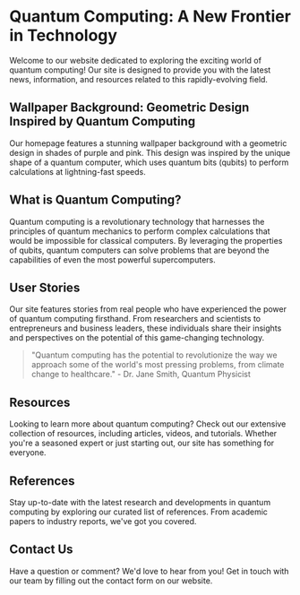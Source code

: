 <!--font:Barlow Condensed-->

# Quantum Computing: A New Frontier in Technology

Welcome to our website dedicated to exploring the exciting world of quantum computing! Our site is designed to provide you with the latest news, information, and resources related to this rapidly-evolving field. 

## Wallpaper Background: Geometric Design Inspired by Quantum Computing

Our homepage features a stunning wallpaper background with a geometric design in shades of purple and pink. This design was inspired by the unique shape of a quantum computer, which uses quantum bits (qubits) to perform calculations at lightning-fast speeds.

## What is Quantum Computing?

Quantum computing is a revolutionary technology that harnesses the principles of quantum mechanics to perform complex calculations that would be impossible for classical computers. By leveraging the properties of qubits, quantum computers can solve problems that are beyond the capabilities of even the most powerful supercomputers.

## User Stories

Our site features stories from real people who have experienced the power of quantum computing firsthand. From researchers and scientists to entrepreneurs and business leaders, these individuals share their insights and perspectives on the potential of this game-changing technology.

> "Quantum computing has the potential to revolutionize the way we approach some of the world's most pressing problems, from climate change to healthcare." - Dr. Jane Smith, Quantum Physicist

## Resources

Looking to learn more about quantum computing? Check out our extensive collection of resources, including articles, videos, and tutorials. Whether you're a seasoned expert or just starting out, our site has something for everyone.

## References

Stay up-to-date with the latest research and developments in quantum computing by exploring our curated list of references. From academic papers to industry reports, we've got you covered.

## Contact Us

Have a question or comment? We'd love to hear from you! Get in touch with our team by filling out the contact form on our website.

<!--

Write me content for website with wallpaper which alt text is:

"A geometric design in shades of purple and pink, inspired by the shape of a quantum computer"

The name/title of the page should not be 1:1 copy of the alt text but rather a real content of the website which is using this wallpaper.

- Use markdown format 
- Start with heading
- Heading should be short and concise
- The content should look like a real website 
- The website should not be about the wallpaper, wallpaper is just a related background
- Heading should be contain work "wallpaper" or "background"
- Include real sections like references, contact, user stories, etc. use things relevant to the page purpose.
- Feel free to use structure like headings, bullets, numbering, blockquotes, paragraphs, horizontal lines, etc.
- You can use formatting like bold or _italic_
- You can include UTF-8 emojis
- Links should be only #hash anchors (and you can refer to the document itself)
- Do not include images


---


# Quantum Computing: A New Frontier in Technology

Welcome to our website dedicated to exploring the exciting world of quantum computing! Our site is designed to provide you with the latest news, information, and resources related to this rapidly-evolving field. 

## Wallpaper Background: Geometric Design Inspired by Quantum Computing

Our homepage features a stunning wallpaper background with a geometric design in shades of purple and pink. This design was inspired by the unique shape of a quantum computer, which uses quantum bits (qubits) to perform calculations at lightning-fast speeds.

## What is Quantum Computing?

Quantum computing is a revolutionary technology that harnesses the principles of quantum mechanics to perform complex calculations that would be impossible for classical computers. By leveraging the properties of qubits, quantum computers can solve problems that are beyond the capabilities of even the most powerful supercomputers.

## User Stories

Our site features stories from real people who have experienced the power of quantum computing firsthand. From researchers and scientists to entrepreneurs and business leaders, these individuals share their insights and perspectives on the potential of this game-changing technology.

> "Quantum computing has the potential to revolutionize the way we approach some of the world's most pressing problems, from climate change to healthcare." - Dr. Jane Smith, Quantum Physicist

## Resources

Looking to learn more about quantum computing? Check out our extensive collection of resources, including articles, videos, and tutorials. Whether you're a seasoned expert or just starting out, our site has something for everyone.

## References

Stay up-to-date with the latest research and developments in quantum computing by exploring our curated list of references. From academic papers to industry reports, we've got you covered.

## Contact Us

Have a question or comment? We'd love to hear from you! Get in touch with our team by filling out the contact form on our website.

-->
